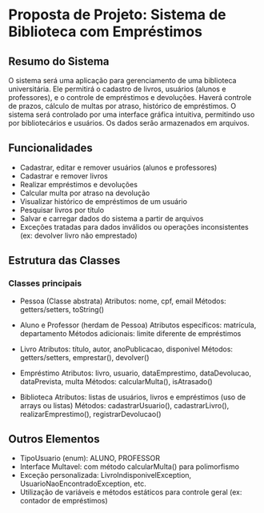 # Proposta de Projeto: Sistema de Biblioteca com Empréstimos

## Resumo do Sistema
O sistema será uma aplicação para gerenciamento de uma biblioteca universitária. Ele permitirá o cadastro de livros, usuários (alunos e professores), e o controle de empréstimos e devoluções. Haverá controle de prazos, cálculo de multas por atraso, histórico de empréstimos. O sistema será controlado por uma interface gráfica intuitiva, permitindo uso por bibliotecários e usuários. Os dados serão armazenados em arquivos.

## Funcionalidades
- Cadastrar, editar e remover usuários (alunos e professores)
- Cadastrar e remover livros
- Realizar empréstimos e devoluções
- Calcular multa por atraso na devolução
- Visualizar histórico de empréstimos de um usuário
- Pesquisar livros por título
- Salvar e carregar dados do sistema a partir de arquivos
- Exceções tratadas para dados inválidos ou operações inconsistentes (ex: devolver livro não emprestado)


## Estrutura das Classes
### Classes principais
- Pessoa (Classe abstrata)
Atributos: nome, cpf, email
Métodos: getters/setters, toString()

- Aluno e Professor (herdam de Pessoa)
Atributos específicos: matrícula, departamento
Métodos adicionais: limite diferente de empréstimos

- Livro
Atributos: título, autor, anoPublicacao, disponivel
Métodos: getters/setters, emprestar(), devolver()

- Empréstimo
Atributos: livro, usuario, dataEmprestimo, dataDevolucao, dataPrevista, multa
Métodos: calcularMulta(), isAtrasado()

- Biblioteca
Atributos: listas de usuários, livros e empréstimos (uso de arrays ou listas)
Métodos: cadastrarUsuario(), cadastrarLivro(), realizarEmprestimo(), registrarDevolucao()

## Outros Elementos
- TipoUsuario (enum): ALUNO, PROFESSOR
- Interface Multavel: com método calcularMulta() para polimorfismo
- Exceção personalizada: LivroIndisponivelException, UsuarioNaoEncontradoException, etc.
- Utilização de variáveis e métodos estáticos para controle geral (ex: contador de empréstimos)